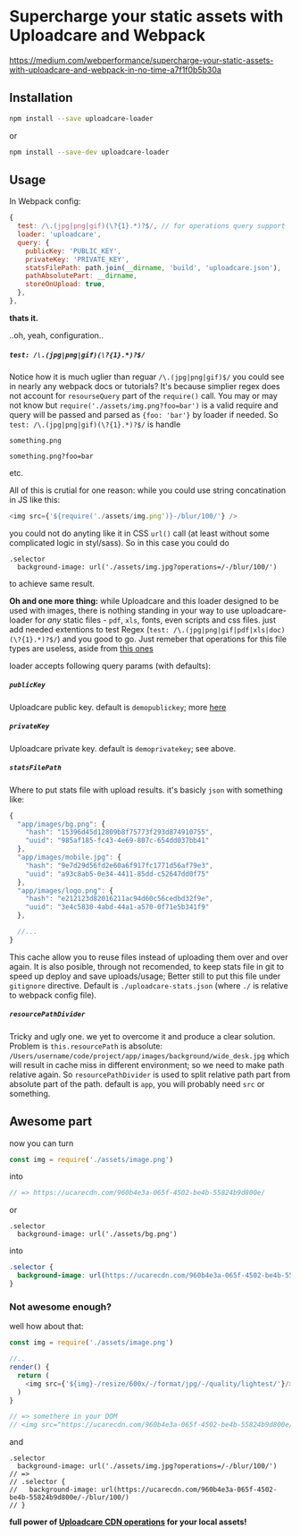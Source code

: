 # Supercharge your static assets with Uploadcare and Webpack
https://medium.com/webperformance/supercharge-your-static-assets-with-uploadcare-and-webpack-in-no-time-a7f1f0b5b30a

## Installation

```bash
npm install --save uploadcare-loader
```
or

```bash
npm install --save-dev uploadcare-loader
```

## Usage
In Webpack config:

```js
{
  test: /\.(jpg|png|gif)(\?{1}.*)?$/, // for operations query support
  loader: 'uploadcare',
  query: {
    publicKey: 'PUBLIC_KEY',
    privateKey: 'PRIVATE_KEY',
    statsFilePath: path.join(__dirname, 'build', 'uploadcare.json'),
    pathAbsolutePart: __dirname,
    storeOnUpload: true,
  },
},
```

**thats it.**

..oh, yeah, configuration..

##### `test: /\.(jpg|png|gif)(\?{1}.*)?$/`
Notice how it is much uglier than reguar `/\.(jpg|png|gif)$/` you could see in nearly any webpack docs or tutorials?
It's because simplier regex does not account for `resourseQuery` part of the `require()` call.
You may or may not know but `require('./assets/img.png?foo=bar')` is a valid require and query will be passed and parsed as `{foo: 'bar'}` by loader if needed.
So `test: /\.(jpg|png|gif)(\?{1}.*)?$/` is handle

`something.png`

`something.png?foo=bar`

etc.

All of this is crutial for one reason: while you could use string concatination in JS like this:

```js
<img src={'${require('./assets/img.png')}-/blur/100/'} />
```
you could not do anyting like it in CSS `url()` call (at least without some complicated logic in styl/sass).
So in this case you could do

```styl
.selector
  background-image: url('./assets/img.jpg?operations=/-/blur/100/')
```
to achieve same result.

**Oh and one more thing:** while Uploadcare and this loader designed to be used with images, there is nothing standing in your way to use uploadcare-loader for *any* static files - `pdf`, `xls`, fonts, even scripts and css files.
just add needed extentions to test Regex (`test: /\.(jpg|png|gif|pdf|xls|doc)(\?{1}.*)?$/`) and you good to go. Just remeber that operations for this file types are useless, aside from [this ones](https://uploadcare.com/documentation/cdn/#other-operations)


loader accepts following query params (with defaults):

##### `publicKey`
Uploadcare public key. default is `demopublickey`; more [here](https://uploadcare.com/documentation/keys/)

##### `privateKey`
Uploadcare private key. default is `demoprivatekey`; see above.

##### `statsFilePath`
Where to put stats file with upload results. it's basicly `json` with something like:

```js
{
  "app/images/bg.png": {
    "hash": "15396d45d12809b8f75773f293d874910755",
    "uuid": "985af185-fc43-4e69-807c-654dd037bb41"
  },
  "app/images/mobile.jpg": {
    "hash": "9e7d29d56fd2e60a6f917fc1771d56af79e3",
    "uuid": "a93c8ab5-0e34-4411-85dd-c52647dd0f75"
  },
  "app/images/logo.png": {
    "hash": "e212123d82016211ac94d60c56cedbd32f9e",
    "uuid": "3e4c5830-4abd-44a1-a570-0f71e5b341f9"
  },

  //...
}
```

This cache allow you to reuse files instead of uploading them over and over again.
It is also posible, through not recomended, to keep stats file in git to speed up deploy and save uploads/usage; Better still to put this file under `gitignore` directive.
Default is `./uploadcare-stats.json` (where `./` is relative to webpack config file).

##### `resourcePathDivider`
Tricky and ugly one. we yet to overcome it and produce a clear solution.
Problem is `this.resourcePath` is absolute:
`/Users/username/code/project/app/images/background/wide_desk.jpg`
which will result in cache miss in different environment; so we need to make path relative again.
So `resourcePathDivider` is used to split relative path part from absolute part of the path.
default is `app`, you will probably need `src` or something.


## Awesome part

now you can turn

```js
const img = require('./assets/image.png')
```
into

```js
// => https://ucarecdn.com/960b4e3a-065f-4502-be4b-55824b9d800e/
```

or

```styl
.selector
  background-image: url('./assets/bg.png')
```
into

```css
.selector {
  background-image: url(https://ucarecdn.com/960b4e3a-065f-4502-be4b-55824b9d800e/);
}
```

### Not awesome enough?
well how about that:

```js
const img = require('./assets/image.png')

//..
render() {
  return (
    <img src={'${img}-/resize/600x/-/format/jpg/-/quality/lightest/'}/>
  )
}

// => somethere in your DOM
// <img src="https://ucarecdn.com/960b4e3a-065f-4502-be4b-55824b9d800e/-/resize/600x/-/format/jpg/-/quality/lightest/" />
```

and

```styl
.selector
  background-image: url('./assets/img.jpg?operations=/-/blur/100/')
// =>
// .selector {
//   background-image: url(https://ucarecdn.com/960b4e3a-065f-4502-be4b-55824b9d800e/-/blur/100/)
// }
```

**full power of [Uploadcare CDN operations](https://uploadcare.com/documentation/cdn/) for your local assets!**
